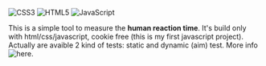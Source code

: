 
![CSS3](https://img.shields.io/badge/css3-%231572B6.svg?style=for-the-badge&logo=css3&logoColor=white)
![HTML5](https://img.shields.io/badge/html5-%23E34F26.svg?style=for-the-badge&logo=html5&logoColor=white)
![JavaScript](https://img.shields.io/badge/javascript-%23323330.svg?style=for-the-badge&logo=javascript&logoColor=%23F7DF1E)

This is a simple tool to measure the **human reaction time**. It's build only with html/css/javascript, cookie free (this is my first javascript project). Actually are avaible 2 kind of tests: static and dynamic (aim) test. More info ![here](https://emanueletocci.github.io/reaction_tester/).
